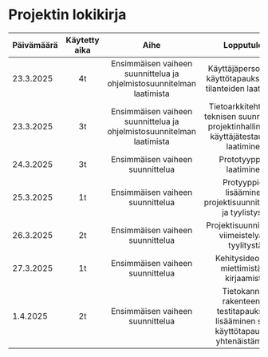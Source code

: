 # Projektin lokikirja

| Päivämäärä  | Käytetty aika | Aihe |  Lopputulos |
| :---  |     :---:      |     :---:      |     :---:      |
| 23.3.2025 | 4t | Ensimmäisen vaiheen suunnittelua ja ohjelmistosuunnitelman laatimista |  Käyttäjäpersoonien, käyttötapauksien- ja tilanteiden laatiminen |
| 23.3.2025 | 3t | Ensimmäisen vaiheen suunnittelua ja ohjelmistosuunnitelman laatimista |  Tietoarkkitehtuurin, teknisen suunnittelun, projektinhallinnan ja käyttäjätestauksen laatiminen |
| 24.3.2025 | 3t | Ensimmäisen vaiheen suunnittelua |  Prototyyppien laatiminen |
| 25.3.2025 | 1t | Ensimmäisen vaiheen suunnittelua | Protyyppien lisääminen projektisuunnitelmaan ja tyylistystä  |
| 26.3.2025 | 2t | Ensimmäisen vaiheen suunnittelua |  Projektisuunnitelman viimeistelyä ja tyylitystä |
| 27.3.2025 | 1t | Ensimmäisen vaiheen suunnittelua |  Kehitysideoiden miettimistä ja kirjaamista |
| 1.4.2025 | 2t | Ensimmäisen vaiheen suunnittelua |  Tietokannan rakenteen ja testitapauksien lisääminen sekä käyttötapausten yhtenäistämistä |
